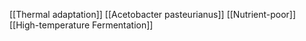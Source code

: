 [[Thermal adaptation]]
[[Acetobacter pasteurianus]]
[[Nutrient-poor]]
[[High-temperature Fermentation]]
